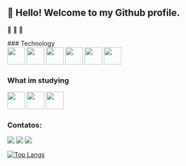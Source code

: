 
 ## 👋 Hello! Welcome to my Github profile.

 🙈	🙉	🙊 

 <!--
 Here are some ideas to get you started:
 - 🔭 I’m currently working on ... 
 - 🌱 I’m currently learning ...
 - 👯 I’m looking to collaborate on ... 
 - 🤔 I’m looking for help with ...
 - 💬 Ask me about ... 
 - 📫 How to reach me: ...
 - 😄 Pronouns: ...
 - ⚡ Fun fact: ...
 -->

<div>
 <div>
  ### Technology
 <div>
  <img src="https://cdn.jsdelivr.net/gh/devicons/devicon/icons/java/java-original.svg" width="40" height="40"/>
  <img src="https://cdn.jsdelivr.net/gh/devicons/devicon/icons/javascript/javascript-original.svg" width="40" height="40" />
  <img src="https://cdn.jsdelivr.net/gh/devicons/devicon/icons/git/git-original.svg" width="40" height="40"/>
  <img src="https://cdn.jsdelivr.net/gh/devicons/devicon/icons/css3/css3-original.svg"width="40" height="40" />
  <img src="https://cdn.jsdelivr.net/gh/devicons/devicon/icons/mysql/mysql-original-wordmark.svg" height="40" />
  <img src="https://cdn.jsdelivr.net/gh/devicons/devicon/icons/postgresql/postgresql-original-wordmark.svg" width="40" height="40" />
 </div>

  ### What im studying
 <div>
  <img src="https://cdn.jsdelivr.net/gh/devicons/devicon/icons/mongodb/mongodb-original-wordmark.svg" width="40" height="40" />
  <img src="https://cdn.jsdelivr.net/gh/devicons/devicon/icons/rails/rails-original-wordmark.svg" width="40" height="40"/>
  <img src="https://cdn.jsdelivr.net/gh/devicons/devicon/icons/spring/spring-original.svg"width="40" height="40" />
 </div>


 ### Contatos:
 <div>
 <a href="https://instagram.com/vini.cgs" target="_blank"><img src="https://img.shields.io/badge/-Instagram-%23E4405F?style=for-the-badge&logo=instagram&logoColor=white" target="_blank"></a>
 <!-- <a href="https://www.twitch.tv/vkx0" target="_blank"><img src="https://img.shields.io/badge/Twitch-9146FF?style=for-the-badge&logo=twitch&logoColor=white" target="_blank"></a> -->
 <a href = "mailto:viniciuscastrogs@gmail.com"><img src="https://img.shields.io/badge/Gmail-D14836?style=for-the-badge&logo=gmail&logoColor=white" target="_blank"></a>
 <a href="https://www.linkedin.com/in/--vinicius--castro" target="_blank"><img src="https://img.shields.io/badge/-LinkedIn-%230077B5?style=for-the-badge&logo=linkedin&logoColor=white" target="_blank"></a>   
 </div>
 <div>

 [![Top Langs](https://github-readme-stats.vercel.app/api/top-langs/?username=vinicgs&theme=dark&show_icons=true)](https://github.com/vinicgs/github-readme-stats)
 
 </div>
